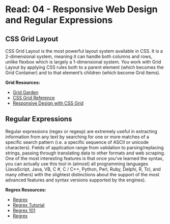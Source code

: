 # Read: 04 - Responsive Web Design and Regular Expressions

## CSS Grid Layout

CSS Grid Layout is the most powerful layout system available in CSS. It is a 2-dimensional system, meaning it can handle both columns and rows, unlike flexbox which is largely a 1-dimensional system. You work with Grid Layout by applying CSS rules both to a parent element (which becomes the Grid Container) and to that element’s children (which become Grid Items).

**Grid Resources:**

- [Grid Garden](https://cssgridgarden.com/)
- [CSS Grid Reference](https://css-tricks.com/snippets/css/complete-guide-grid/)
- [Responsive Design with CSS Grid](https://medium.com/samsung-internet-dev/common-responsive-layouts-with-css-grid-and-some-without-245a862f48df)


## Regular Expressions

Regular expressions (regex or regexp) are extremely useful in extracting information from any text by searching for one or more matches of a specific search pattern (i.e. a specific sequence of ASCII or unicode characters).
Fields of application range from validation to parsing/replacing strings, passing through translating data to other formats and web scraping.
One of the most interesting features is that once you’ve learned the syntax, you can actually use this tool in (almost) all programming languages ​​(JavaScript, Java, VB, C #, C / C++, Python, Perl, Ruby, Delphi, R, Tcl, and many others) with the slightest distinctions about the support of the most advanced features and syntax versions supported by the engines).

**Regrex Resources:**

- [Regrex](https://regexr.com/)
- [Regrex Tutorial](https://medium.com/factory-mind/regex-tutorial-a-simple-cheatsheet-by-examples-649dc1c3f285)
- [Regrex 101](https://regex101.com/)
- [Regrex](https://regexr.com/)

